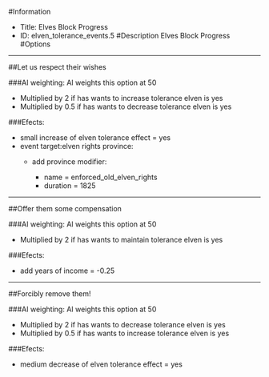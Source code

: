 #Information
 - Title: Elves Block Progress
 - ID: elven_tolerance_events.5
#Description
Elves Block Progress
#Options

___
##Let us respect their wishes

###AI weighting:
AI weights this option at 50
 - Multiplied by 2 if has wants to increase tolerance elven is yes
 - Multiplied by 0.5 if has wants to decrease tolerance elven is yes


###Efects:<ul><li>small increase of elven tolerance effect = yes</li><li>event target:elven rights province:</li><ul><li>add province modifier:</li><ul><li>name = enforced_old_elven_rights</li><li>duration = 1825</li></ul></ul></ul>

___
##Offer them some compensation

###AI weighting:
AI weights this option at 50
 - Multiplied by 2 if has wants to maintain tolerance elven is yes


###Efects:<ul><li>add years of income = -0.25</li></ul>

___
##Forcibly remove them!

###AI weighting:
AI weights this option at 50
 - Multiplied by 2 if has wants to decrease tolerance elven is yes
 - Multiplied by 0.5 if has wants to increase tolerance elven is yes


###Efects:<ul><li>medium decrease of elven tolerance effect = yes</li></ul>

